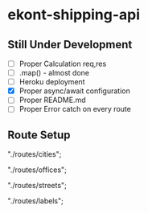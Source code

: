 # ekont-shipping-api

## Still Under Development


- [ ] Proper Calculation req,res
- [ ] .map() - almost done
- [ ] Heroku deployment
- [x] Proper async/await configuration
- [ ] Proper README.md
- [ ] Proper Error catch on every route

## Route Setup

 "./routes/cities";
 
 "./routes/offices";
 
 "./routes/streets";

 "./routes/labels";
